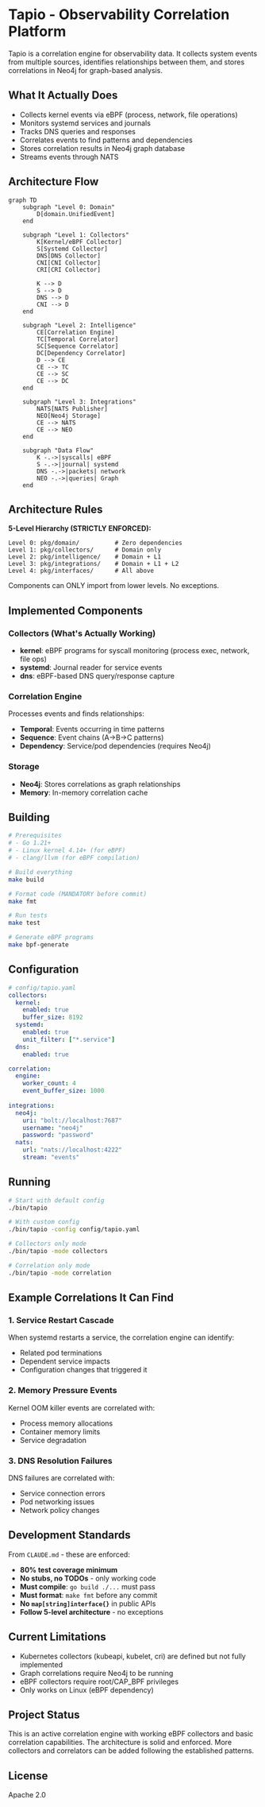 # Tapio - Observability Correlation Platform

Tapio is a correlation engine for observability data. It collects system events from multiple sources, identifies relationships between them, and stores correlations in Neo4j for graph-based analysis.

## What It Actually Does

- Collects kernel events via eBPF (process, network, file operations)
- Monitors systemd services and journals
- Tracks DNS queries and responses
- Correlates events to find patterns and dependencies
- Stores correlation results in Neo4j graph database
- Streams events through NATS

## Architecture Flow

```mermaid
graph TD
    subgraph "Level 0: Domain"
        D[domain.UnifiedEvent]
    end
    
    subgraph "Level 1: Collectors"
        K[Kernel/eBPF Collector]
        S[Systemd Collector]
        DNS[DNS Collector]
        CNI[CNI Collector]
        CRI[CRI Collector]

        K --> D
        S --> D
        DNS --> D
        CNI --> D
    end
    
    subgraph "Level 2: Intelligence"
        CE[Correlation Engine]
        TC[Temporal Correlator]
        SC[Sequence Correlator]
        DC[Dependency Correlator]
        D --> CE
        CE --> TC
        CE --> SC
        CE --> DC
    end
    
    subgraph "Level 3: Integrations"
        NATS[NATS Publisher]
        NEO[Neo4j Storage]
        CE --> NATS
        CE --> NEO
    end
    
    subgraph "Data Flow"
        K -.->|syscalls| eBPF
        S -.->|journal| systemd
        DNS -.->|packets| network
        NEO -.->|queries| Graph
    end
```

## Architecture Rules

**5-Level Hierarchy (STRICTLY ENFORCED):**
```
Level 0: pkg/domain/          # Zero dependencies
Level 1: pkg/collectors/      # Domain only  
Level 2: pkg/intelligence/    # Domain + L1
Level 3: pkg/integrations/    # Domain + L1 + L2
Level 4: pkg/interfaces/      # All above
```

Components can ONLY import from lower levels. No exceptions.

## Implemented Components

### Collectors (What's Actually Working)
- **kernel**: eBPF programs for syscall monitoring (process exec, network, file ops)
- **systemd**: Journal reader for service events
- **dns**: eBPF-based DNS query/response capture

### Correlation Engine
Processes events and finds relationships:
- **Temporal**: Events occurring in time patterns
- **Sequence**: Event chains (A→B→C patterns)
- **Dependency**: Service/pod dependencies (requires Neo4j)

### Storage
- **Neo4j**: Stores correlations as graph relationships
- **Memory**: In-memory correlation cache

## Building

```bash
# Prerequisites
# - Go 1.21+
# - Linux kernel 4.14+ (for eBPF)
# - clang/llvm (for eBPF compilation)

# Build everything
make build

# Format code (MANDATORY before commit)
make fmt

# Run tests
make test

# Generate eBPF programs
make bpf-generate
```

## Configuration

```yaml
# config/tapio.yaml
collectors:
  kernel:
    enabled: true
    buffer_size: 8192
  systemd:
    enabled: true
    unit_filter: ["*.service"]
  dns:
    enabled: true

correlation:
  engine:
    worker_count: 4
    event_buffer_size: 1000
  
integrations:
  neo4j:
    uri: "bolt://localhost:7687"
    username: "neo4j"
    password: "password"
  nats:
    url: "nats://localhost:4222"
    stream: "events"
```

## Running

```bash
# Start with default config
./bin/tapio

# With custom config
./bin/tapio -config config/tapio.yaml

# Collectors only mode
./bin/tapio -mode collectors

# Correlation only mode  
./bin/tapio -mode correlation
```

## Example Correlations It Can Find

### 1. Service Restart Cascade
When systemd restarts a service, the correlation engine can identify:
- Related pod terminations
- Dependent service impacts
- Configuration changes that triggered it

### 2. Memory Pressure Events
Kernel OOM killer events are correlated with:
- Process memory allocations
- Container memory limits
- Service degradation

### 3. DNS Resolution Failures
DNS failures are correlated with:
- Service connection errors
- Pod networking issues
- Network policy changes

## Development Standards

From `CLAUDE.md` - these are enforced:
- **80% test coverage minimum**
- **No stubs, no TODOs** - only working code
- **Must compile**: `go build ./...` must pass
- **Must format**: `make fmt` before any commit
- **No `map[string]interface{}`** in public APIs
- **Follow 5-level architecture** - no exceptions

## Current Limitations

- Kubernetes collectors (kubeapi, kubelet, cri) are defined but not fully implemented
- Graph correlations require Neo4j to be running
- eBPF collectors require root/CAP_BPF privileges
- Only works on Linux (eBPF dependency)

## Project Status

This is an active correlation engine with working eBPF collectors and basic correlation capabilities. The architecture is solid and enforced. More collectors and correlators can be added following the established patterns.

## License

Apache 2.0
